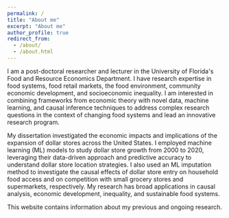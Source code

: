 ```yaml
---
permalink: /
title: "About me"
excerpt: "About me"
author_profile: true
redirect_from: 
  - /about/
  - /about.html
---
```


I am a post-doctoral researcher and lecturer in the University of Florida's Food and Resource Economics Department. I have research expertise in food systems, food retail markets, the food environment, community economic development, and socioeconomic inequality. I am interested in combining frameworks from economic theory with novel data, machine learning, and causal inference techniques to address complex research questions in the context of changing food systems and lead an innovative research program.  

My dissertation investigated the economic impacts and implications of the expansion of dollar stores across the United States. I employed machine learning (ML) models to study dollar store growth from 2000 to 2020, leveraging their data-driven approach and predictive accuracy to understand dollar store location strategies. I also used an ML imputation method to investigate the causal effects of dollar store entry on household food access and on competition with small grocery stores and supermarkets, respectively. My research has broad applications in causal analysis, economic development, inequality, and sustainable food systems. 

This website contains information about my previous and ongoing research. 
